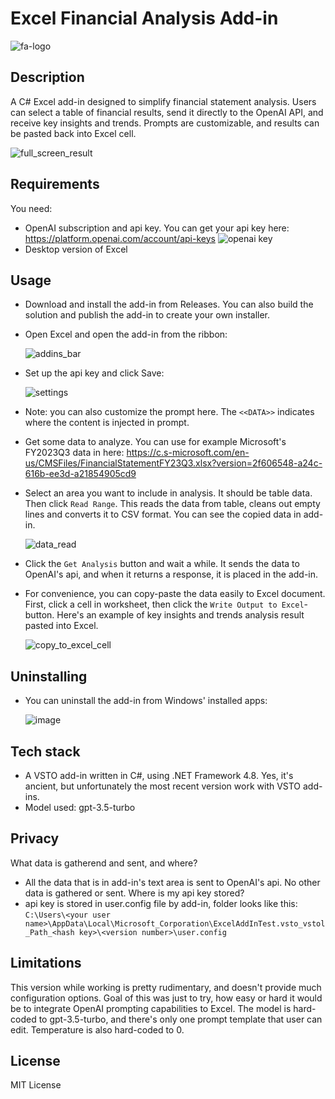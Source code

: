 # Excel Financial Analysis Add-in
![fa-logo](https://github.com/jjokela/wpf-vsto/assets/4481783/5d1c991f-2dac-4301-be1e-07ca79251626)

## Description

A C# Excel add-in designed to simplify financial statement analysis. Users can select a table of financial results, send it directly to the OpenAI API, and receive key insights and trends. Prompts are customizable, and results can be pasted back into Excel cell.

![full_screen_result](https://github.com/jjokela/wpf-vsto/assets/4481783/e6a9a283-a114-47c1-a1bc-d828cb88cbe9)

## Requirements
You need:
- OpenAI subscription and api key. You can get your api key here: https://platform.openai.com/account/api-keys
![openai key](https://github.com/jjokela/wpf-vsto/assets/4481783/d3b23ab0-d02f-4522-93b8-1fd534ddee06)
- Desktop version of Excel

## Usage
- Download and install the add-in from Releases. You can also build the solution and publish the add-in to create your own installer.
- Open Excel and open the add-in from the ribbon:

  ![addins_bar](https://github.com/jjokela/wpf-vsto/assets/4481783/0197c911-e83c-4f85-a46a-90534a95fecb)

- Set up the api key and click Save:
  
  ![settings](https://github.com/jjokela/wpf-vsto/assets/4481783/73a42af7-eeee-4e26-bf58-aef860647426)

- Note: you can also customize the prompt here. The `<<DATA>>` indicates where the content is injected in prompt.
- Get some data to analyze. You can use for example Microsoft's FY2023Q3 data in here: https://c.s-microsoft.com/en-us/CMSFiles/FinancialStatementFY23Q3.xlsx?version=2f606548-a24c-616b-ee3d-a21854905cd9
- Select an area you want to include in analysis. It should be table data. Then click `Read Range`. This reads the data from table, cleans out empty lines and converts it to CSV format. You can see the copied data in add-in.

  ![data_read](https://github.com/jjokela/wpf-vsto/assets/4481783/61477167-87ba-4055-832f-60e5e67f8b9e)

- Click the `Get Analysis` button and wait a while. It sends the data to OpenAI's api, and when it returns a response, it is placed in the add-in.
- For convenience, you can copy-paste the data easily to Excel document. First, click a cell in worksheet, then click the `Write Output to Excel`-button. Here's an example of key insights and trends analysis result pasted into Excel.

  ![copy_to_excel_cell](https://github.com/jjokela/wpf-vsto/assets/4481783/e1d50d38-a943-409d-b4a3-a46be97d2602)

## Uninstalling
- You can uninstall the add-in from Windows' installed apps:

  ![image](https://github.com/jjokela/wpf-vsto/assets/4481783/9e180410-898e-4fd4-b00f-989f6ca763cf)


## Tech stack
- A VSTO add-in written in C#, using .NET Framework 4.8. Yes, it's ancient, but unfortunately the most recent version work with VSTO add-ins.
- Model used: gpt-3.5-turbo

## Privacy
What data is gatherend and sent, and where?
- All the data that is in add-in's text area is sent to OpenAI's api. No other data is gathered or sent.
Where is my api key stored?
- api key is stored in user.config file by add-in, folder looks like this: `C:\Users\<your user name>\AppData\Local\Microsoft_Corporation\ExcelAddInTest.vsto_vstol_Path_<hash key>\<version number>\user.config`

## Limitations
This version while working is pretty rudimentary, and doesn't provide much configuration options. Goal of this was just to try, how easy or hard it would be to integrate OpenAI prompting capabilities to Excel. The model is hard-coded to gpt-3.5-turbo, and there's only one prompt template that user can edit. Temperature is also hard-coded to 0.

## License
MIT License
